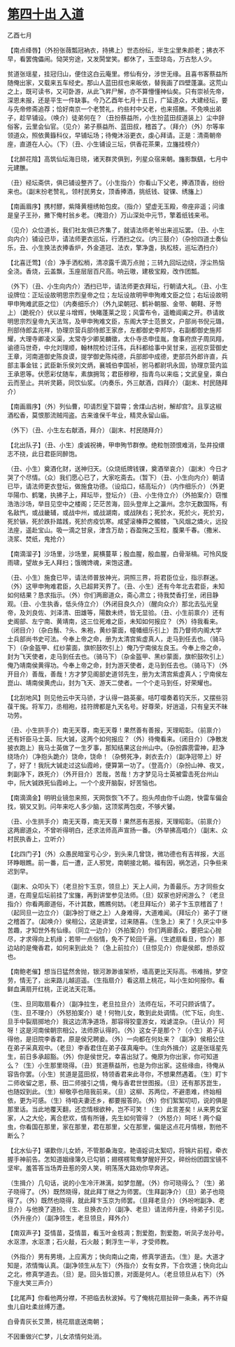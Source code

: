 # [第四十出 入道](http://www.sbkk88.com/mingzhu/gudaicn/taohuashan/200669.html)

乙酉七月

【南点绛唇】（外扮张薇瓢冠衲衣，持拂上）世态纷纭，半生尘里朱颜老；拂衣不早，看罢傀儡闹。恸哭穷途，又发鬨堂笑。都休了，玉壶琼岛，万古愁人少。

贫道张瑶星，挂冠归山，便住这白云庵里。修仙有分，涉世无缘。且喜书客蔡益所随俺出家，又载来五车经史。那山人蓝田叔也来皈依，替我画了四壁蓬瀛。这荒山之上，既可读书，又可卧游，从此飞昇尸解，亦不算懵懂神仙矣。只有崇祯先帝，深恩未报，还是平生一件缺事。今乃乙酉年七月十五日，广延道众，大建经坛，要与先帝修斋追荐；恰好南京一个老赞礼，约些村中父老，也来搭醮。不免唤出弟子，趁早铺设。（唤介）徒弟何在？（丑扮蔡益所，小生扮蓝田叔道装上）尘中辞俗客，云里会仙官。（见介）弟子蔡益所、蓝田叔，稽首了。（拜介）（外）尔等率领道众，照依黄籙科仪，早铺坛场；待俺沐浴更衣，虔心拜请。正是：清斋朝帝座，直道在人心。（下）（丑、小生铺设三坛，供香花茶果，立旛挂榜介）

【北醉花陰】高筑仙坛海日晓，诸天群灵俱到，列星众宿来朝。旛影飘颻，七月中元建醮。

（丑）经坛斋供，俱已铺设整齐了。（小生指介）你看山下父老，捧酒顶香，纷纷来也。（副末扮老赞礼，领村民男女，顶香捧酒，挑纸钱、锭锞、绣旛上）

【南画眉序】携村醪，紫降黄檀绣帕包皮。（指介）望虚无玉殿，帝座非遥；问谁是皇子王孙，撇下俺村翁乡老。（掩泪介）万山深处中元节，擎着纸钱来弔。

（见介）众位道长，我们社友俱已齐集了，就请法师老爷出来巡坛罢。（丑、小生向内介）铺设已毕，请法师更衣巡坛，行洒扫之仪。（内三鼓介）（杂扮四道士奏仙乐，丑、小生换法衣捧香炉，外金道冠、法衣，擎净盏，执松枝，巡坛洒扫介）

【北喜迁莺】（合）净手洒松梢，清凉露千滴万点抛；三转九回坛边绕，浮尘热恼全浇。香烧，云盖飘，玉座层层百尺高。响云璈，建极宝殿，改作团瓢。

（外下）（丑、小生向内介）洒扫已毕，请法师更衣拜坛，行朝请大礼。（丑、小生设牌位：正坛设故明思宗烈皇帝之位；左坛设故明甲申殉难文臣之位；右坛设故明甲申殉难武臣之位）（内奏细乐介）（外九梁朝冠、鹤补朝服、金带、朝鞋、牙笏上）（跪祝介）伏以星斗增辉，快睹蓬莱之现；风雷布令，遥瞻阊阖之开。恭请故明思宗烈皇帝九天法驾，及甲申殉难文臣，东阁大学士范景文，户部尚书倪元璐，刑部侍郎孟兆祥，协理京营兵部侍郎王家彦，左都御史李邦华，右副都御史施邦耀，大理寺卿凌义渠，太常寺少卿吴麟徵，太仆寺丞申佳胤，詹事府庶子周凤翔，谕德马世奇，中允刘理顺，翰林院检讨汪伟，兵科都给事中吴甘来，巡视京营御史王章，河南道御史陈良谟，提学御史陈纯德，兵部郎中成德，吏部员外郎许直，兵部主事金铉；武臣新乐侯刘文炳，襄城伯李国祯，驸马都尉巩永固，协理京营内监王承恩等。伏愿彩仗随车，素旗拥驾；君臣穆穆，指青鸟以来临；文武皇皇，乘白云而至止。共听灵籁，同饮仙浆。（内奏乐，外三献酒，四拜介）（副末、村民随拜介）

【南画眉序】（外）列仙曹，叩请烈皇下碧霄；舍煤山古树，解却宫?。且享这椒酒松香，莫恨那流贼闯盗。古来谁保千年业，精灵永留山庙。

（外下）（丑、小生左右献酒，拜介）（副末、村民随拜介）

【北出队子】（丑、小生）虔诚祝祷，甲申殉节群僚。绝粒刎颈恨难消，坠井投缳志不挠，此日君臣同醉饱。

（丑、小生）奠酒化财，送神归天。（众烧纸牌钱锞，奠酒举哀介）（副末）今日才哭了个尽情。（众）我们愿心已了，大家吃斋去。（暂下）（丑、小生向内介）朝请已毕，请法师更衣登坛，做施食功德。（设焰口，结高坛介）（内作细乐介）（外更华陽巾、鹤氅，执拂子上，拜坛毕，登坛介）（丑、小生侍立介）（外拍案介）窃惟浩浩沙场，举目见空中之楼阁；茫茫苦海，回头登岸上之瀛州。念尔无数国殇，有名敌忾，或战畿辅，或战中州，或战湖南，或战陕右；死於水，死於火，死於刃，死於镞，死於跌扑踏践，死於疠疫饥寒。咸望滚榛莽之髑髅，飞风烟之燐火，远投法座，遥赴宝山。吸一滴之甘泉，津含万劫；吞盈掬之玉粒，腹果千春。（撒米、浇浆、焚纸，鬼抢介）

【南滴溜子】沙场里，沙场里，屍横蔓草；殷血腥，殷血腥，白骨渐槁。可怜风旋雨啸，望故乡无人拜扫；饿魄馋魂，来饱这遭。

（丑、小生）施食已毕，请法师普放神光，洞照三界，将君臣位业，指示群迷。（外）这甲申殉难君臣，久已超昇天界了。（丑、小生）还有今年北去君臣，未知如何结果？恳求指示。（外）你们两廊道众，斋心肃立；待我焚香打坐，闭目静观。（丑、小生执香，低头侍立介）（外闭目良久介）（醒向众介）那北去弘光皇帝，及刘良佐、刘泽清、田雄等，陽数未终，皆无显验。（丑、小生前禀介）还有史阁部、左宁南、黄靖南，这三位死难之臣，未知如何报应？（外）待我看来。（闭目介）（杂白鬚、?头、朱袍，黄纱蒙面，幢幡细乐引上）吾乃督师内阁大学士兵部尚书史可法。今奉上帝之命，册为太清宫紫虚真人，走马到任去也。（骑马下）（杂金盔甲、红纱蒙面，旗帜鼓吹引上）俺乃宁南侯左良玉。今奉上帝之命，封为飞天使者，走马到任去也。（骑马下）（杂金盔甲、黑纱蒙面，旗帜鼓吹引上）俺乃靖南侯黄得功。今奉上帝之命，封为游天使者，走马到任去也。（骑马下）（外开目介）善哉，善哉！方才梦见阁部史道邻先生，册为太清宫紫虚真人；宁南侯左崑山、靖南侯黄虎山，封为飞天、游天二使者。一个个走马到任，好荣耀也。

【北刮地风】则见他云中天马骄，才认得一路英豪。咭叮噹奏着钧天乐，又摆些羽葆干旄。将军刀，丞相袍，挂符牌都是九天名号。好尊荣，好逍遥，只有皇天不昧功劳。

（丑、小生拱手介）南无天尊，南无天尊！果然善有善报，天理昭彰。（前禀介）还有奸臣马士英、阮大铖，这两个如何报应？（外）待俺看来。（闭目介）（净散发披衣跑上）我马士英做了一生歹事，那知结果这台州山中。（杂扮霹雳雷神，赶净绕场介）（净抱头跪介）饶命，饶命！（杂劈死净，剥衣去介）（副净冠带上）好了，好了！我阮大铖走过这仙霞岭，便算第一功了。（登高介）（杂扮山神、夜叉，刺副净下，跌死介）（外开目介）苦哉，苦哉！方才梦见马士英被雷击死台州山中，阮大铖跌死仙霞岭上。一个个皮开脑裂，好苦恼也。

【南滴滴金】明明业镜忽来照，天网恢恢飞不了。抱头颅由你千山跑，快雷车偏会找，钢叉又到。问年来吃人多少脑，这顶浆两包皮，不够犬饕。

（丑、小生拱手介）南无天尊，南无天尊！果然恶有恶报，天理昭彰。（前禀介）这两廊道众，不曾听得明白，还求法师高声宣扬一番。（外举拂高唱介）（副末、众村民执香上，立听介）

【北四门子】（外）众愚民暗室亏心少，到头来几曾饶，微功德也有吉祥报，大巡环睁眼瞧。前一番，后一遭，正人邪党，南朝接北朝。福有因，祸怎逃，只争些来迟到早。

（副末、众叩头下）（老旦扮卞玉京，领旦上）天上人间，为善最乐。方才同些女道，在周皇后坛前挂了宝旛，再到讲堂参见法师。（旦）奴家也好闲游么？（老旦指介）你看两廊道俗，不计其数，瞧瞧何妨。（老旦拜坛介）弟子卞玉京稽首了！（起同旦一边立介）（副净扮丁继之上）人身难得，大道难闻。（拜坛介）弟子丁继之稽首了。（起唤介）侯相公，这是讲堂，过来随喜。（生急上）来了！久厌尘中多苦趣，才知世外有仙缘。（同立一边介）（外拍案介）你们两廊善众，要把尘心抛尽，才求得向上机缘；若带一点俗情，免不了轮回千遍。（生遮扇看旦，惊介）那边站的是俺香君，如何来到此处？（急上前拉介）（旦惊见介）你是侯郎，想杀奴也。

【南鲍老催】想当日猛然舍抛，银河渺渺谁架桥，墙高更比天际高。书难捎，梦空劳，情无了，出来路儿越迢遥。（生指扇介）看这扇上桃花，叫小生如何报你。看鲜血满扇开红桃，正说法天花落。

（生、旦同取扇看介）（副净拉生，老旦拉旦介）法师在坛，不可只顾诉情了。（生、旦不理介）（外怒拍案介）唗！何物儿女，敢到此处调情。（忙下坛，向生、旦手中裂扇掷地介）我这边清净道场，那容得狡童游女，戏谑混杂。（丑认介）阿呀！这是河南侯朝宗相公，法师原认得的。（外）这女子是那个？（小生）弟子认得他，是旧院李香君，原是侯兄聘妾。（外）一向都在何处来？（副净）侯相公住在弟子采真观中。（老旦）李香君住在弟子葆真庵中。（生向外揖介）这是张瑶星先生，前日多承超豁。（外）你是侯世兄，幸喜出狱了。俺原为你出家，你可知道么？（生）小生那里晓得。（丑）贫道蔡益所，也是为你出家。这些缘由，待俺从容告你罢。（小生）贫道是蓝田叔，特领香君来此寻你，不想果然遇着。（生）盯卞二师收留之恩，蔡、田二师接引之情，俺与香君世世图报。（旦）还有那苏崑生，也随奴到此。（生）柳敬亭也陪我前来。（旦）这柳、苏两位，不避患难，终始相依，更为可感。（生）待咱夫妻还乡，都要报答的。（外）你们絮絮叨叨，说的俱是那里话。当此地覆天翻，还恋情根欲种，岂不可笑！（生）此言差矣！从来男女室家，人之大伦，离合悲欢，情有所锺，先生如何管得？（外怒介）呵呸！两个癡虫，你看国在那里，家在那里，君在那里，父在那里，偏是这点花月情根，割他不断么？

【北水仙子】堪歎你儿女娇，不管那桑海变。艳语婬词太絮叨，将锦片前程，牵衣握手神前告。怎知道姻缘簿久已勾销；翅楞楞鸳鸯梦醒好开交，碎纷纷团圆宝镜不坚牢。羞答答当场弄丑惹的旁人笑，明荡荡大路劝你早奔逃。

（生揖介）几句话，说的小生冷汗淋漓，如梦忽醒。（外）你可晓得么？（生）弟子晓得了。（外）既然晓得，就此拜丁继之为师罢。（生拜副净介）（旦）弟子也晓得了。（外）既然也晓得，就此拜卞玉京为师罢。（旦拜老旦介）（外吩咐副净、老旦介）与他换了道扮。（生、旦换衣介）（副净、老旦）请法师升座，待弟子引见。（外升座介）（副净领生，老旦领旦，拜外介）

【南双声子】芟情苗，芟情苗，看玉叶金枝凋；割爱胞，割爱胞，听凤子龙孙号。水沤漂，水沤漂；石火敲，石火敲；剩浮生一半，才受师教。

（外指介）男有男境，上应离方；快向南山之南，修真学道去。（生）是。大道才知是，浓情悔认真。（副净领生从左下）（外指介）女有女界，下合坎道；快向北山之北，修真学道去。（旦）是。回头皆幻景，对面是何人。（老旦领旦从右下）（外下座大笑三声介）

【北尾声】你看他两分襟，不把临去秋波掉。亏了俺桃花扇扯碎一条条，再不许癡虫儿自吐柔丝缚万遭。

白骨青灰长艾萧，桃花扇底送南朝；

不因重做兴亡梦，儿女浓情何处消。

